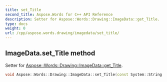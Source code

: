 ```yaml
---
title: set_Title
second_title: Aspose.Words for C++ API Reference
description: Setter for Aspose::Words::Drawing::ImageData::get_Title. 
type: docs
weight: 0
url: /cpp/aspose.words.drawing/imagedata/set_title/
---
```

## ImageData.set_Title method


Setter for [Aspose::Words::Drawing::ImageData::get_Title](../get_title/).

```cpp
void Aspose::Words::Drawing::ImageData::set_Title(const System::String &value)
```

